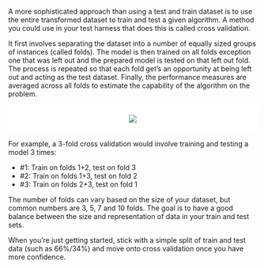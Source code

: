 A more sophisticated approach than using a test and train dataset is to use the entire transformed dataset to train and test a given algorithm. A method you could use in your test harness that does this is called cross validation.

It first involves separating the dataset into a number of equally sized groups of instances (called folds). The model is then trained on all folds exception one that was left out and the prepared model is tested on that left out fold. The process is repeated so that each fold get’s an opportunity at being left out and acting as the test dataset. Finally, the performance measures are averaged across all folds to estimate the capability of the algorithm on the problem.

<center style="background: white; padding: 20px">
	<img src="https://scikit-learn.org/stable/_images/grid_search_cross_validation.png" />
</center>

For example, a 3-fold cross validation would involve training and testing a model 3 times:

-   #1: Train on folds 1+2, test on fold 3
-   #2: Train on folds 1+3, test on fold 2
-   #3: Train on folds 2+3, test on fold 1

The number of folds can vary based on the size of your dataset, but common numbers are 3, 5, 7 and 10 folds. The goal is to have a good balance between the size and representation of data in your train and test sets.

When you’re just getting started, stick with a simple split of train and test data (such as 66%/34%) and move onto cross validation once you have more confidence.